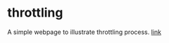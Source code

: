 # throttling
A simple webpage to illustrate throttling process. [link](https://ace201m.github.io/throttling/) 

